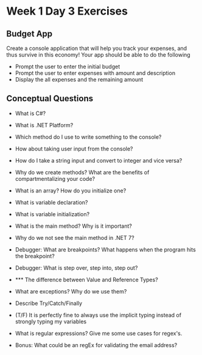 # Week 1 Day 3 Exercises

## Budget App
Create a console application that will help you track your expenses, and thus survive in this economy!
Your app should be able to do the following
- Prompt the user to enter the initial budget
- Prompt the user to enter expenses with amount and description
- Display the all expenses and the remaining amount

## Conceptual Questions
- What is C#?

- What is .NET Platform?

- Which method do I use to write something to the console?

- How about taking user input from the console?

- How do I take a string input and convert to integer and vice versa?

- Why do we create methods? What are the benefits of compartmentalizing your code?

- What is an array? How do you initialize one?

- What is variable declaration?

- What is variable initialization?

- What is the main method? Why is it important?

- Why do we not see the main method in .NET 7?

- Debugger: What are breakpoints? What happens when the program hits the breakpoint?

- Debugger: What is step over, step into, step out?

- *** The difference between Value and Reference Types?

- What are exceptions? Why do we use them?

- Describe Try/Catch/Finally

- (T/F) It is perfectly fine to always use the implicit typing instead of strongly typing my variables

- What is regular expressions? Give me some use cases for regex's.

- Bonus: What could be an regEx for validating the email address?
